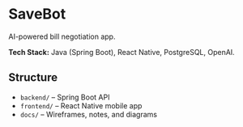 
# SaveBot
AI-powered bill negotiation app.

**Tech Stack:** Java (Spring Boot), React Native, PostgreSQL, OpenAI.

## Structure
- `backend/` – Spring Boot API
- `frontend/` – React Native mobile app
- `docs/` – Wireframes, notes, and diagrams
